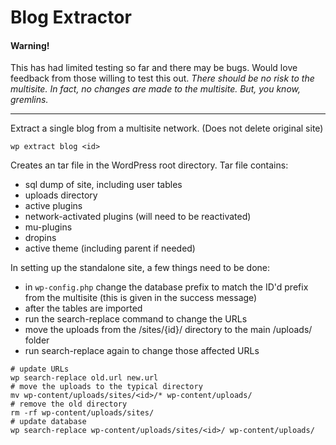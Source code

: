 Blog Extractor
==============


#### Warning!

This has had limited testing so far and there may be bugs. Would love feedback from those willing to test this out. *There should be no risk to the multisite. In fact, no changes are made to the multisite. But, you know, gremlins.*

---

Extract a single blog from a multisite network. (Does not delete original site)

```
wp extract blog <id>
```

Creates an tar file in the WordPress root directory. Tar file contains:

 * sql dump of site, including user tables
 * uploads directory
 * active plugins
 * network-activated plugins (will need to be reactivated)
 * mu-plugins
 * dropins
 * active theme (including parent if needed)

In setting up the standalone site, a few things need to be done:

 * in `wp-config.php` change the database prefix to match the ID'd prefix from the multisite (this is given in the success message)
 * after the tables are imported
  * run the search-replace command to change the URLs
  * move the uploads from the /sites/{id}/ directory to the main /uploads/ folder
  * run search-replace again to change those affected URLs


```
# update URLs
wp search-replace old.url new.url
# move the uploads to the typical directory
mv wp-content/uploads/sites/<id>/* wp-content/uploads/
# remove the old directory
rm -rf wp-content/uploads/sites/
# update database
wp search-replace wp-content/uploads/sites/<id>/ wp-content/uploads/
```